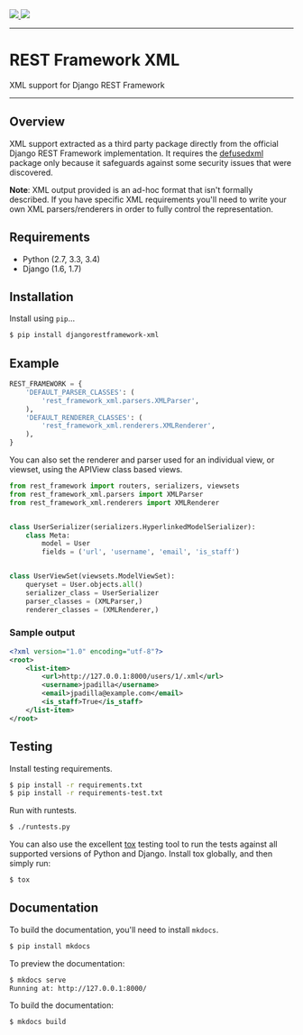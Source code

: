 <div class="badges">
    <a href="http://travis-ci.org/jpadilla/django-rest-framework-xml?branch=master">
        <img src="https://travis-ci.org/jpadilla/django-rest-framework-xml.svg?branch=masterr">
    </a>
    <a href="https://pypi.python.org/pypi/djangorestframework-xml">
        <img src="https://img.shields.io/pypi/v/djangorestframework-xml.svg">
    </a>
</div>

---

# REST Framework XML

XML support for Django REST Framework

---

## Overview

XML support extracted as a third party package directly from the official Django REST Framework implementation. It requires the [defusedxml][defusedxml] package only because it safeguards against some security issues that were discovered.

**Note**: XML output provided is an ad-hoc format that isn't formally described. If you have specific XML requirements you'll need to write your own XML parsers/renderers in order to fully control the representation.

## Requirements

* Python (2.7, 3.3, 3.4)
* Django (1.6, 1.7)

## Installation

Install using `pip`...

```bash
$ pip install djangorestframework-xml
```

## Example

```python
REST_FRAMEWORK = {
    'DEFAULT_PARSER_CLASSES': (
        'rest_framework_xml.parsers.XMLParser',
    ),
    'DEFAULT_RENDERER_CLASSES': (
        'rest_framework_xml.renderers.XMLRenderer',
    ),
}
```

You can also set the renderer and parser used for an individual view, or viewset, using the APIView class based views.

```python
from rest_framework import routers, serializers, viewsets
from rest_framework_xml.parsers import XMLParser
from rest_framework_xml.renderers import XMLRenderer


class UserSerializer(serializers.HyperlinkedModelSerializer):
    class Meta:
        model = User
        fields = ('url', 'username', 'email', 'is_staff')


class UserViewSet(viewsets.ModelViewSet):
    queryset = User.objects.all()
    serializer_class = UserSerializer
    parser_classes = (XMLParser,)
    renderer_classes = (XMLRenderer,)
```

### Sample output

```xml
<?xml version="1.0" encoding="utf-8"?>
<root>
    <list-item>
        <url>http://127.0.0.1:8000/users/1/.xml</url>
        <username>jpadilla</username>
        <email>jpadilla@example.com</email>
        <is_staff>True</is_staff>
    </list-item>
</root>
```

## Testing

Install testing requirements.

```bash
$ pip install -r requirements.txt
$ pip install -r requirements-test.txt
```

Run with runtests.

```bash
$ ./runtests.py
```

You can also use the excellent [tox](http://tox.readthedocs.org/en/latest/) testing tool to run the tests against all supported versions of Python and Django. Install tox globally, and then simply run:

```bash
$ tox
```

## Documentation

To build the documentation, you'll need to install `mkdocs`.

```bash
$ pip install mkdocs
```

To preview the documentation:

```bash
$ mkdocs serve
Running at: http://127.0.0.1:8000/
```

To build the documentation:

```bash
$ mkdocs build
```


[defusedxml]: https://pypi.python.org/pypi/defusedxml
